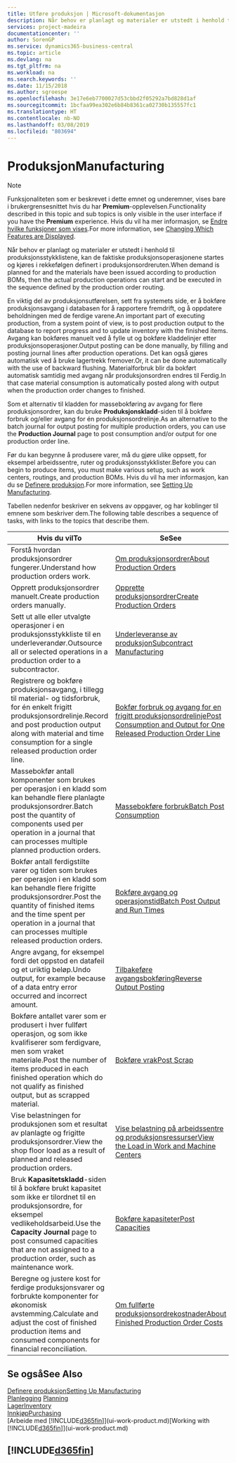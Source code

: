 ```yaml
---
title: Utføre produksjon | Microsoft-dokumentasjon
description: Når behov er planlagt og materialer er utstedt i henhold til produksjonsstykklistene, kan de faktiske produksjonsoperasjonene startes og kjøres i rekkefølgen definert i produksjonsordreruten.
services: project-madeira
documentationcenter: ''
author: SorenGP
ms.service: dynamics365-business-central
ms.topic: article
ms.devlang: na
ms.tgt_pltfrm: na
ms.workload: na
ms.search.keywords: ''
ms.date: 11/15/2018
ms.author: sgroespe
ms.openlocfilehash: 3e17e6eb7700027d53cbbd2f05292a7bd828d1af
ms.sourcegitcommit: 1bcfaa99ea302e6b84b8361ca02730b135557fc1
ms.translationtype: HT
ms.contentlocale: nb-NO
ms.lasthandoff: 03/08/2019
ms.locfileid: "803694"
---
```

# <a name="manufacturing"></a><span data-ttu-id="163ff-103">Produksjon</span><span class="sxs-lookup"><span data-stu-id="163ff-103">Manufacturing</span></span>
> [!NOTE]
> <span data-ttu-id="163ff-104">Funksjonaliteten som er beskrevet i dette emnet og underemner, vises bare i brukergrensesnittet hvis du har **Premium**-opplevelsen.</span><span class="sxs-lookup"><span data-stu-id="163ff-104">Functionality described in this topic and sub topics is only visible in the user interface if you have the **Premium** experience.</span></span> <span data-ttu-id="163ff-105">Hvis du vil ha mer informasjon, se [Endre hvilke funksjoner som vises](ui-experiences.md).</span><span class="sxs-lookup"><span data-stu-id="163ff-105">For more information, see [Changing Which Features are Displayed](ui-experiences.md).</span></span>

<span data-ttu-id="163ff-106">Når behov er planlagt og materialer er utstedt i henhold til produksjonsstykklistene, kan de faktiske produksjonsoperasjonene startes og kjøres i rekkefølgen definert i produksjonsordreruten.</span><span class="sxs-lookup"><span data-stu-id="163ff-106">When demand is planned for and the materials have been issued according to production BOMs, then the actual production operations can start and be executed in the sequence defined by the production order routing.</span></span>  

<span data-ttu-id="163ff-107">En viktig del av produksjonsutførelsen, sett fra systemets side, er å bokføre produksjonsavgang i databasen for å rapportere fremdrift, og å oppdatere beholdningen med de ferdige varene.</span><span class="sxs-lookup"><span data-stu-id="163ff-107">An important part of executing production, from a system point of view, is to post production output to the database to report progress and to update inventory with the finished items.</span></span> <span data-ttu-id="163ff-108">Avgang kan bokføres manuelt ved å fylle ut og bokføre kladdelinjer etter produksjonsoperasjoner.</span><span class="sxs-lookup"><span data-stu-id="163ff-108">Output posting can be done manually, by filling and posting journal lines after production operations.</span></span> <span data-ttu-id="163ff-109">Det kan også gjøres automatisk ved å bruke lagertrekk fremover.</span><span class="sxs-lookup"><span data-stu-id="163ff-109">Or, it can be done automatically with the use of backward flushing.</span></span> <span data-ttu-id="163ff-110">Materialforbruk blir da bokført automatisk samtidig med avgang når produksjonsordren endres til Ferdig.</span><span class="sxs-lookup"><span data-stu-id="163ff-110">In that case material consumption is automatically posted along with output when the production order changes to finished.</span></span>  

<span data-ttu-id="163ff-111">Som et alternativ til kladden for massebokføring av avgang for flere produksjonsordrer, kan du bruke **Produksjonskladd**-siden til å bokføre forbruk og/eller avgang for én produksjonsordrelinje.</span><span class="sxs-lookup"><span data-stu-id="163ff-111">As an alternative to the batch journal for output posting for multiple production orders, you can use the **Production Journal** page to post consumption and/or output for one production order line.</span></span>

<span data-ttu-id="163ff-112">Før du kan begynne å produsere varer, må du gjøre ulike oppsett, for eksempel arbeidssentre, ruter og produksjonsstykklister.</span><span class="sxs-lookup"><span data-stu-id="163ff-112">Before you can begin to produce items, you must make various setup, such as work centers, routings, and production BOMs.</span></span> <span data-ttu-id="163ff-113">Hvis du vil ha mer informasjon, kan du se [Definere produksjon](production-configure-production-processes.md).</span><span class="sxs-lookup"><span data-stu-id="163ff-113">For more information, see [Setting Up Manufacturing](production-configure-production-processes.md).</span></span>

<span data-ttu-id="163ff-114">Tabellen nedenfor beskriver en sekvens av oppgaver, og har koblinger til emnene som beskriver dem.</span><span class="sxs-lookup"><span data-stu-id="163ff-114">The following table describes a sequence of tasks, with links to the topics that describe them.</span></span>   

|<span data-ttu-id="163ff-115">**Hvis du vil**</span><span class="sxs-lookup"><span data-stu-id="163ff-115">**To**</span></span>|<span data-ttu-id="163ff-116">**Se**</span><span class="sxs-lookup"><span data-stu-id="163ff-116">**See**</span></span>|  
|------------|-------------|  
|<span data-ttu-id="163ff-117">Forstå hvordan produksjonsordrer fungerer.</span><span class="sxs-lookup"><span data-stu-id="163ff-117">Understand how production orders work.</span></span>|[<span data-ttu-id="163ff-118">Om produksjonsordrer</span><span class="sxs-lookup"><span data-stu-id="163ff-118">About Production Orders</span></span>](production-about-production-orders.md)|
|<span data-ttu-id="163ff-119">Opprett produksjonsordrer manuelt.</span><span class="sxs-lookup"><span data-stu-id="163ff-119">Create production orders manually.</span></span>|[<span data-ttu-id="163ff-120">Opprette produksjonsordrer</span><span class="sxs-lookup"><span data-stu-id="163ff-120">Create Production Orders</span></span>](production-how-to-create-production-orders.md)|
|<span data-ttu-id="163ff-121">Sett ut alle eller utvalgte operasjoner i en produksjonsstykkliste til en underleverandør.</span><span class="sxs-lookup"><span data-stu-id="163ff-121">Outsource all or selected operations in a production order to a subcontractor.</span></span>|[<span data-ttu-id="163ff-122">Underleveranse av produksjon</span><span class="sxs-lookup"><span data-stu-id="163ff-122">Subcontract Manufacturing</span></span>](production-how-to-subcontract-manufacturing.md)|
|<span data-ttu-id="163ff-123">Registrere og bokføre produksjonsavgang, i tillegg til material- og tidsforbruk, for én enkelt frigitt produksjonsordrelinje.</span><span class="sxs-lookup"><span data-stu-id="163ff-123">Record and post production output along with material and time consumption for a single released production order line.</span></span>|[<span data-ttu-id="163ff-124">Bokfør forbruk og avgang for en frigitt produksjonsordrelinje</span><span class="sxs-lookup"><span data-stu-id="163ff-124">Post Consumption and Output for One Released Production Order Line</span></span>](production-how-to-register-consumption-and-output.md)|  
|<span data-ttu-id="163ff-125">Massebokfør antall komponenter som brukes per operasjon i en kladd som kan behandle flere planlagte produksjonsordrer.</span><span class="sxs-lookup"><span data-stu-id="163ff-125">Batch post the quantity of components used per operation in a journal that can processes multiple planned production orders.</span></span>|[<span data-ttu-id="163ff-126">Massebokføre forbruk</span><span class="sxs-lookup"><span data-stu-id="163ff-126">Batch Post Consumption</span></span>](production-how-to-post-consumption.md)|
|<span data-ttu-id="163ff-127">Bokfør antall ferdigstilte varer og tiden som brukes per operasjon i en kladd som kan behandle flere frigitte produksjonsordrer.</span><span class="sxs-lookup"><span data-stu-id="163ff-127">Post the quantity of finished items and the time spent per operation in a journal that can processes multiple released production orders.</span></span>|[<span data-ttu-id="163ff-128">Bokføre avgang og operasjonstid</span><span class="sxs-lookup"><span data-stu-id="163ff-128">Batch Post Output and Run Times</span></span>](production-how-to-post-output-quantity.md)|
|<span data-ttu-id="163ff-129">Angre avgang, for eksempel fordi det oppstod en datafeil og et uriktig beløp.</span><span class="sxs-lookup"><span data-stu-id="163ff-129">Undo output, for example because of a data entry error occurred and incorrect amount.</span></span>  |[<span data-ttu-id="163ff-130">Tilbakeføre avgangsbokføring</span><span class="sxs-lookup"><span data-stu-id="163ff-130">Reverse Output Posting</span></span>](production-how-to-reverse-output-posting.md)|  
|<span data-ttu-id="163ff-131">Bokføre antallet varer som er produsert i hver fullført operasjon, og som ikke kvalifiserer som ferdigvare, men som vraket materiale.</span><span class="sxs-lookup"><span data-stu-id="163ff-131">Post the number of items produced in each finished operation which do not qualify as finished output, but as scrapped material.</span></span>|[<span data-ttu-id="163ff-132">Bokføre vrak</span><span class="sxs-lookup"><span data-stu-id="163ff-132">Post Scrap</span></span>](production-how-to-post-scrap.md)|
|<span data-ttu-id="163ff-133">Vise belastningen for produksjonen som et resultat av planlagte og frigitte produksjonsordrer.</span><span class="sxs-lookup"><span data-stu-id="163ff-133">View the shop floor load as a result of planned and released production orders.</span></span>|[<span data-ttu-id="163ff-134">Vise belastning på arbeidssentre og produksjonsressurser</span><span class="sxs-lookup"><span data-stu-id="163ff-134">View the Load in Work and Machine Centers</span></span>](production-how-to-view-the-load-on-work-centers.md)|      
|<span data-ttu-id="163ff-135">Bruk **Kapasitetskladd**-siden til å bokføre brukt kapasitet som ikke er tilordnet til en produksjonsordre, for eksempel vedlikeholdsarbeid.</span><span class="sxs-lookup"><span data-stu-id="163ff-135">Use the **Capacity Journal** page to post consumed capacities that are not assigned to a production order, such as maintenance work.</span></span>|[<span data-ttu-id="163ff-136">Bokføre kapasiteter</span><span class="sxs-lookup"><span data-stu-id="163ff-136">Post Capacities</span></span>](production-how-to-post-capacities.md)|  
|<span data-ttu-id="163ff-137">Beregne og justere kost for ferdige produksjonsvarer og forbrukte komponenter for økonomisk avstemming.</span><span class="sxs-lookup"><span data-stu-id="163ff-137">Calculate and adjust the cost of finished production items and consumed components for financial reconciliation.</span></span>|[<span data-ttu-id="163ff-138">Om fullførte produksjonsordrekostnader</span><span class="sxs-lookup"><span data-stu-id="163ff-138">About Finished Production Order Costs</span></span>](finance-about-finished-production-order-costs.md)|  

## <a name="see-also"></a><span data-ttu-id="163ff-139">Se også</span><span class="sxs-lookup"><span data-stu-id="163ff-139">See Also</span></span>  
[<span data-ttu-id="163ff-140">Definere produksjon</span><span class="sxs-lookup"><span data-stu-id="163ff-140">Setting Up Manufacturing</span></span>](production-configure-production-processes.md)  
<span data-ttu-id="163ff-141">[Planlegging](production-planning.md)    </span><span class="sxs-lookup"><span data-stu-id="163ff-141">[Planning](production-planning.md)    </span></span>  
[<span data-ttu-id="163ff-142">Lager</span><span class="sxs-lookup"><span data-stu-id="163ff-142">Inventory</span></span>](inventory-manage-inventory.md)  
[<span data-ttu-id="163ff-143">Innkjøp</span><span class="sxs-lookup"><span data-stu-id="163ff-143">Purchasing</span></span>](purchasing-manage-purchasing.md)  
<span data-ttu-id="163ff-144">[Arbeide med [!INCLUDE[d365fin](includes/d365fin_md.md)]](ui-work-product.md)</span><span class="sxs-lookup"><span data-stu-id="163ff-144">[Working with [!INCLUDE[d365fin](includes/d365fin_md.md)]](ui-work-product.md)</span></span>

## [!INCLUDE[d365fin](includes/free_trial_md.md)]  
